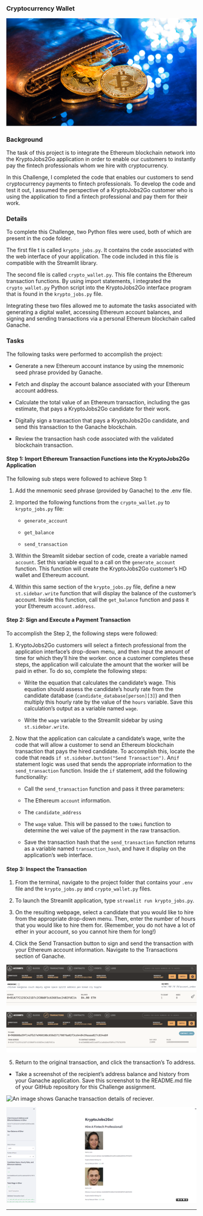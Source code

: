 ### Cryptocurrency Wallet

![An image shows a wallet with bitcoin.](Images/19-4-challenge-image.png)

### Background

The task of this project is to integrate the Ethereum blockchain network into the KryptoJobs2Go application in order to enable our customers to instantly pay the fintech professionals whom we hire with cryptocurrency.

In this Challenge, I completed the code that enables our customers to send cryptocurrency payments to fintech professionals. To develop the code and test it out, I assumed the perspective of a KryptoJobs2Go customer who is using the application to find a fintech professional and pay them for their work.

### Details

To complete this Challenge, two Python files were used, both of which are present in the code folder.

The first file t is called `krypto_jobs.py`. It contains the code associated with the web interface of your application. The code included in this file is compatible with the Streamlit library. 

The second file  is called `crypto_wallet.py`. This file contains the Ethereum transaction functions. By using import statements, I integrated the `crypto_wallet.py` Python script into the KryptoJobs2Go interface program that is found in the `krypto_jobs.py` file.

Integrating these two files allowed me to automate the tasks associated with generating a digital wallet, accessing Ethereum account balances, and signing and sending transactions via a personal Ethereum blockchain called Ganache.

### Tasks

The following tasks were performed to accomplish the project:

* Generate a new Ethereum account instance by using the mnemonic seed phrase provided by Ganache.

* Fetch and display the account balance associated with your Ethereum account address.

* Calculate the total value of an Ethereum transaction, including the gas estimate, that pays a KryptoJobs2Go candidate for their work.

* Digitally sign a transaction that pays a KryptoJobs2Go candidate, and send this transaction to the Ganache blockchain.

* Review the transaction hash code associated with the validated blockchain transaction.


#### Step 1: Import Ethereum Transaction Functions into the KryptoJobs2Go Application

The following sub steps were followed to achieve Step 1:

1. Add the mnemonic seed phrase (provided by Ganache) to the .env file.

3. Imported the following functions from the `crypto_wallet.py` to `krypto_jobs.py` file:

    * `generate_account`

    * `get_balance`

    * `send_transaction`

4. Within the Streamlit sidebar section of code, create a variable named `account`. Set this variable equal to a call on the `generate_account` function. This function will create the KryptoJobs2Go customer’s HD wallet and Ethereum account.

5. Within this same section of the `krypto_jobs.py` file, define a new `st.sidebar.write` function that will display the balance of the customer’s account. Inside this function, call the `get_balance` function and pass it your Ethereum `account.address`.

#### Step 2: Sign and Execute a Payment Transaction

To accomplish the Step 2, the following steps were followed:

1. KryptoJobs2Go customers will select a fintech professional from the application interface’s drop-down menu, and then input the amount of time for which they’ll hire the worker. once a customer completes these steps, the application will calculate the amount that the worker will be paid in ether. To do so, complete the following steps:

    * Write the equation that calculates the candidate’s wage. This equation should assess the candidate’s hourly rate from the candidate database (`candidate_database[person][3]`) and then multiply this hourly rate by the value of the `hours` variable. Save this calculation’s output as a variable named `wage`.

    * Write the `wage` variable to the Streamlit sidebar by using `st.sidebar.write`.

2. Now that the application can calculate a candidate’s wage, write the code that will allow a customer  to send an Ethereum blockchain transaction that pays the hired candidate. To accomplish this, locate the code that reads `if st.sidebar.button("Send Transaction")`. An`if` statement logic was used that sends the appropriate information to the `send_transaction` function. Inside the `if` statement, add the following functionality:

    * Call the `send_transaction` function and pass it three parameters:

    * The Ethereum `account` information. 

    * The `candidate_address` 

    * The `wage` value. This will be passed to the `toWei` function to determine the wei value of the payment in the raw transaction.

    * Save the transaction hash that the `send_transaction` function returns as a variable named `transaction_hash`, and have it display on the application’s web interface.

#### Step 3: Inspect the Transaction


1. From the terminal, navigate to the project folder that contains your `.env` file and the `krypto_jobs.py` and `crypto_wallet.py` files.

2. To launch the Streamlit application, type `streamlit run krypto_jobs.py`.

3. On the resulting webpage, select a candidate that you would like to hire from the appropriate drop-down menu. Then, enter the number of hours that you would like to hire them for. (Remember, you do not have a lot of ether in your account, so you cannot hire them for long!)

4. Click the Send Transaction button to sign and send the transaction with your Ethereum account information. Navigate to the Transactions section of Ganache.

![An image shows Ganache address balance.](Images/Ganache1.png)

![An image shows Ganache transaction details.](Images/Ganache2.png)

5. Return to the original transaction, and click the transaction’s To address.

* Take a screenshot of the recipient’s address balance and history from your Ganache application. Save this screenshot to the README.md file of your GitHub repository for this Challenge assignment.

![An image shows Ganache transaction details of reciever.](Images/Ganachereciever.png)

![An image shows the web application.](Images/Streamlit.png)

---


